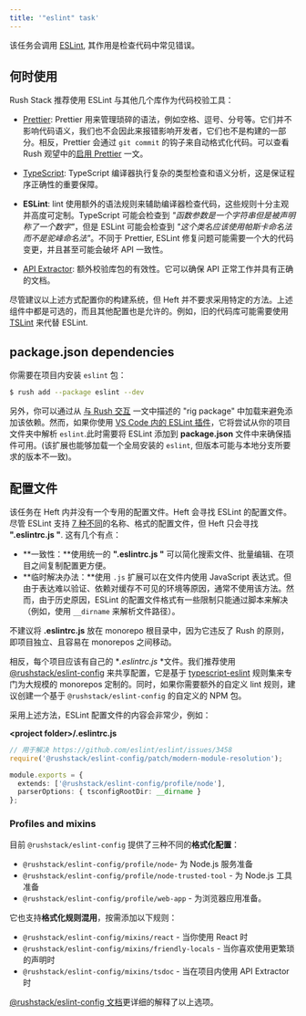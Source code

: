 ```yaml
---
title: '"eslint" task'
---
```


该任务会调用 [ESLint](https://eslint.org/), 其作用是检查代码中常见错误。

## 何时使用

Rush Stack 推荐使用 ESLint 与其他几个库作为代码校验工具：

- [Prettier](@rushjs/pages/maintainer/enabling_prettier/): Prettier 用来管理琐碎的语法，例如空格、逗号、分号等。它们并不影响代码语义，我们也不会因此来报错影响开发者，它们也不是构建的一部分。相反，Prettier 会通过 `git commit` 的钩子来自动格式化代码。可以查看 Rush 观望中的[启用 Prettier](@rushjs/pages/maintainer/enabling_prettier/) 一文。

- [TypeScript](../heft_tasks/typescript.md): TypeScript 编译器执行复杂的类型检查和语义分析，这是保证程序正确性的重要保障。

- **ESLint**: lint 使用额外的语法规则来辅助编译器检查代码，这些规则十分主观并高度可定制。TypeScript 可能会检查到 _"函数参数是一个字符串但是被声明称了一个数字"_，但是 ESLint 可能会检查到 _"这个类名应该使用帕斯卡命名法而不是驼峰命名法"_。不同于 Prettier, ESLint 修复问题可能需要一个大的代码变更，并且甚至可能会破坏 API 一致性。

- [API Extractor](../heft_tasks/api-extractor.md): 额外校验库包的有效性。它可以确保 API 正常工作并具有正确的文档。

尽管建议以上述方式配置你的构建系统，但 Heft 并不要求采用特定的方法。上述组件中都是可选的，而且其他配置也是允许的。例如，旧的代码库可能需要使用 [TSLint](../heft_tasks/tslint.md) 来代替 ESLint.

## package.json dependencies

你需要在项目内安装 `eslint` 包：

```bash
$ rush add --package eslint --dev
```

另外，你可以通过从 [与 Rush 交互](.../heft_tutorials/heft_and_rush.md) 一文中描述的 "rig package" 中加载来避免添加该依赖。然而，如果你使用 [VS Code 内的 ESLint 插件](https://marketplace.visualstudio.com/items?itemName=dbaeumer.vscode-eslint)，它将尝试从你的项目文件夹中解析 `eslint`.此时需要将 ESLint 添加到 **package.json** 文件中来确保插件可用。(该扩展也能够加载一个全局安装的 `eslint`, 但版本可能与本地分支所要求的版本不一致)。

## 配置文件

该任务在 Heft 内并没有一个专用的配置文件。Heft 会寻找 ESLint 的配置文件。尽管 ESLint 支持 [7 种不同](https://eslint.org/docs/user-guide/configuring#configuration-file-formats)的名称、格式的配置文件，但 Heft 只会寻找 **".eslintrc.js "**. 这有几个有点：

- **一致性：**使用统一的 **".eslintrc.js "** 可以简化搜索文件、批量编辑、在项目之间复制配置更方便。
- **临时解决办法：**使用 `.js` 扩展可以在文件内使用 JavaScript 表达式。但由于表达难以验证、依赖对缓存不可见的环境等原因，通常不使用该方法。然而，由于历史原因，ESLint 的配置文件格式有一些限制只能通过脚本来解决（例如，使用 `__dirname` 来解析文件路径）。

不建议将 **.eslintrc.js** 放在 monorepo 根目录中，因为它违反了 Rush 的原则，即项目独立、且容易在 monorepos 之间移动。

相反，每个项目应该有自己的 \*_.eslintrc.js_ \*文件。我们推荐使用 [@rushstack/eslint-config](https://www.npmjs.com/package/@rushstack/eslint-config) 来共享配置，它是基于 [typescript-eslint](https://github.com/typescript-eslint/typescript-eslint) 规则集来专门为大规模的 monorepos 定制的。同时，如果你需要额外的自定义 lint 规则，建议创建一个基于 `@rushstack/eslint-config` 的自定义的 NPM 包。

采用上述方法，ESLint 配置文件的内容会非常少，例如：

**&lt;project folder&gt;/.eslintrc.js**

```ts
// 用于解决 https://github.com/eslint/eslint/issues/3458
require('@rushstack/eslint-config/patch/modern-module-resolution');

module.exports = {
  extends: ['@rushstack/eslint-config/profile/node'],
  parserOptions: { tsconfigRootDir: __dirname }
};
```

### Profiles and mixins

目前 `@rushstack/eslint-config` 提供了三种不同的**格式化配置**：

- `@rushstack/eslint-config/profile/node`- 为 Node.js 服务准备
- `@rushstack/eslint-config/profile/node-trusted-tool` - 为 Node.js 工具准备
- `@rushstack/eslint-config/profile/web-app` - 为浏览器应用准备。

它也支持**格式化规则混用**，按需添加以下规则：

- `@rushstack/eslint-config/mixins/react` - 当你使用 React 时
- `@rushstack/eslint-config/mixins/friendly-locals` - 当你喜欢使用更繁琐的声明时
- `@rushstack/eslint-config/mixins/tsdoc` - 当在项目内使用 API Extractor 时

[@rushstack/eslint-config 文档](https://www.npmjs.com/package/@rushstack/eslint-config)更详细的解释了以上选项。
